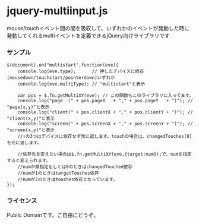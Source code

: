 jquery-multiinput.js
====================

mouse/touchイベント間の闇を吸収して、いずれかのイベントが発動した時に発動してくれるmultiイベントを定義できるjQuery向けライブラリです

### サンプル
	$(document).on("multistart",function(eve){
		console.log(eve.type);      // 押したデバイスに依存[mousedown/touchstart/pointerdown]いずれか
		console.log(eve.multiType); // "multistart"と表示
		
		var pos = $.fn.getMultiXY(eve); // この関数もこのライブラリに入ってます。
		console.log("page  (" + pos.pageX   + "," + pos.pageY   + ")"); // "page(x,y)"と表示
		console.log("client(" + pos.clientX + "," + pos.clientY + ")"); // "client(x,y)"と表示
		console.log("screen(" + pos.screenX + "," + pos.screenY + ")"); // "screen(x,y)"と表示
		//↑の3つはデバイスに依存せず常に返します。touchの場合は、changedTouches[0]を元に返します。
		
		//依存先を変えたい場合は$.fn.getMultiXY(eve,{target:num});で、numを指定すると変えられます。
		//numが無指定もしくは0のときはchangedTouched依存
		//numが1のときはtargetTouches依存
		//numが2のときはtouches依存となっています。
	});

### ライセンス
Public Domainです。ご自由にどうぞ。
